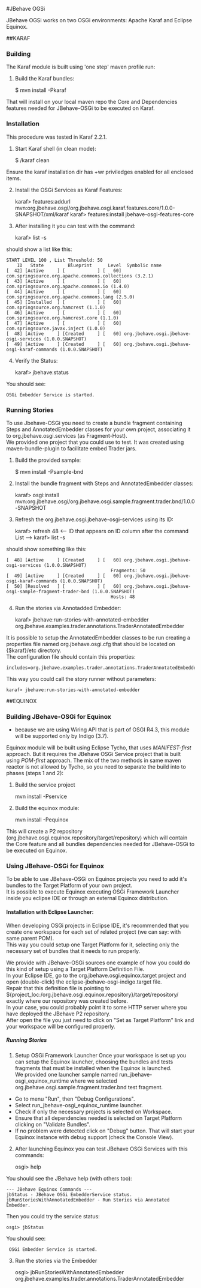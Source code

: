 #JBehave OGSi

JBehave OGSi works on two OSGi environments: Apache Karaf and Eclipse Equinox.

##KARAF

### Building

The Karaf module is built using 'one step' maven profile run:

1) Build the Karaf bundles: 

    $ mvn install -Pkaraf

That will install on your local maven repo the Core and Dependencies features needed for JBehave-OSGi to be executed on Karaf. 

### Installation
This procedure was tested in Karaf 2.2.1.

1) Start Karaf shell (in clean mode):
    
    $ <karaf bin dir>/karaf clean

Ensure the karaf installation dir has +wr priviledges enabled for all enclosed items.

2) Install the OSGi Services as Karaf Features:

    karaf> features:addurl mvn:org.jbehave.osgi/org.jbehave.osgi.karaf.features.core/1.0.0-SNAPSHOT/xml/karaf
    karaf> features:install jbehave-osgi-features-core  
        
3) After installing it you can test with the command:

    karaf> list -s

should show a list like this:

    START LEVEL 100 , List Threshold: 50
        ID   State         Blueprint      Level  Symbolic name
    [  42] [Active     ] [            ] [   60] com.springsource.org.apache.commons.collections (3.2.1)
    [  43] [Active     ] [            ] [   60] com.springsource.org.apache.commons.io (1.4.0)
    [  44] [Active     ] [            ] [   60] com.springsource.org.apache.commons.lang (2.5.0)
    [  45] [Installed  ] [            ] [   60] com.springsource.org.hamcrest (1.1.0)
    [  46] [Active     ] [            ] [   60] com.springsource.org.hamcrest.core (1.1.0)
    [  47] [Active     ] [            ] [   60] com.springsource.javax.inject (1.0.0)
    [  48] [Active     ] [Created     ] [   60] org.jbehave.osgi.jbehave-osgi-services (1.0.0.SNAPSHOT)
    [  49] [Active     ] [Created     ] [   60] org.jbehave.osgi.jbehave-osgi-karaf-commands (1.0.0.SNAPSHOT)

4) Verify the Status:

    karaf> jbehave:status   
    
You should see:
    
    OSGi Embedder Service is started.


### Running Stories

To use Jbehave-OSGi you need to create a bundle fragment containing Steps and AnnotatedEmbedder classes for your own project, associating it to org.jbehave.osgi.services (as Fragment-Host).  
We provided one project that you could use to test. It was created using maven-bundle-plugin to facilitate embed Trader jars.
 
1) Build the provided sample:
  
    $ mvn install -Psample-bnd 
  
2) Install the bundle fragment with Steps and AnnotatedEmbedder classes:
  
    karaf> osgi:install mvn:org.jbehave.osgi/org.jbehave.osgi.sample.fragment.trader.bnd/1.0.0-SNAPSHOT

3) Refresh the org.jbehave.osgi.jbehave-osgi-services using its ID:

    karaf> refresh 48 <-- ID that appears on ID column after the command List -->
    karaf> list -s

should show something like this:
    
    [  48] [Active     ] [Created     ] [   60] org.jbehave.osgi.jbehave-osgi-services (1.0.0.SNAPSHOT)
                                           Fragments: 50
    [  49] [Active     ] [Created     ] [   60] org.jbehave.osgi.jbehave-osgi-karaf-commands (1.0.0.SNAPSHOT)
    [  50] [Resolved   ] [            ] [   60] org.jbehave.osgi.jbehave-osgi-sample-fragment-trader-bnd (1.0.0.SNAPSHOT)
                                           Hosts: 48

4) Run the stories via Annotadded Embedder:

    karaf> jbehave:run-stories-with-annotated-embedder org.jbehave.examples.trader.annotations.TraderAnnotatedEmbedder

It is possible to setup the AnnotatedEmbedder classes to be run creating a properties file named org.jbehave.osgi.cfg that should be located on {$karaf}/etc directory.  
The configuration file should contain this properties:

    includes=org.jbehave.examples.trader.annotations.TraderAnnotatedEmbedder  
 
This way you could call the story runner without parameters:

    karaf> jbehave:run-stories-with-annotated-embedder
 
 
##EQUINOX

### Building JBehave-OSGi for Equinox
* because we are using Wiring API that is part of OSGI R4.3, this module will be supported only by Indigo (3.7).

Equinox module will be built using Eclipse Tycho, that uses _MANIFEST-first_ approach. But it requires the JBehave OSGi Service project that is built using _POM-first_ approach.
The mix of the two methods in same maven reactor is not allowed by Tycho, so you need to separate the build into to phases (steps 1 and 2):

1) Build the service project

	mvn install -Pservice

2) Build the equinox module: 

	mvn install -Pequinox

This will create a P2 repository (org.jbehave.osgi.equinox.repository/target/repository) which will contain the Core feature and all bundles dependencies needed for JBehave-OSGi to be executed on Equinox.


### Using JBehave-OSGi for Equinox
To be able to use JBehave-OSGi on Equinox projects you need to add it's bundles to the Target Platform of your own project.   
It is possible to execute Equinox executing OSGi Framework Launcher inside you eclipse IDE or through an external Equinox distribution. 

#### Installation with Eclipse Launcher:

When developing OSGi projects in Eclipse IDE, it's recommended that you create one workspace for each set of related project (we can say: with same parent POM).  
This way you could setup one Target Platform for it, selecting only the necessary set of bundles that it needs to run properly.
  
We provide with JBehave-OSGi sources one example of how you could do this kind of setup using a Target Platform Definition File.  
In your Eclipse IDE, go to the org.jbehave.osgi.equinox.target project and open (double-click) the eclipse-jbehave-osgi-indigo.target file.    
Repair that this definition file is pointing to ${project_loc:/org.jbehave.osgi.equinox.repository}/target/repository/ exactly where our repository was created before.  
In your case, you could probably point it to some HTTP server where you have deployed the JBehave P2 repository.  
After open the file you just need to click on "Set as Target Platform" link and your workspace will be configured properly.


##### Running Stories

1) Setup OSGi Framework Launcher
Once your workspace is set up you can setup the Equinox launcher, choosing the bundles and tests fragments that must be installed when the Equinox is launched.  
We provided one launcher sample named run_jbehave-osgi_equinox_runtime where we selected org.jbehave.osgi.sample.fragment.trader.bnd test fragment.

- Go to menu "Run", then "Debug Configurations". 
- Select run_jbehave-osgi_equinox_runtime launcher.
- Check if only the necessary projects is selected on Workspace. 
- Ensure that all dependencies needed is selected on Target Platform clicking on "Validate Bundles". 
- If no problem were detected click on "Debug" button. That will start your Equinox instance with debug support (check the Console View).

2) After launching Equinox you can test JBehave OSGi Services with this commands:

    osgi> help
    
You should see the JBehave help (with others too):

	--- JBehave Equinox Commands ---
	jbStatus - JBehave OSGi EmbedderService status.
	jbRunStoriesWithAnnotatedEmbedder - Run Stories via Annotated Embedder. 
	
Then you could try the service status:

    osgi> jbStatus
    
You should see:

     OSGi Embedder Service is started.      

3) Run the stories via the Embedder

    osgi> jbRunStoriesWithAnnotatedEmbedder org.jbehave.examples.trader.annotations.TraderAnnotatedEmbedder
    